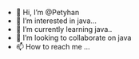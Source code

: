 - 👋 Hi, I’m @Petyhan
- 👀 I’m interested in java...
- 🌱 I’m currently learning java..
- 💞️ I’m looking to collaborate on java
- 📫 How to reach me ...

<!---
Petyhan/Petyhan is a ✨ special ✨ repository because its `README.md` (this file) appears on your GitHub profile.
You can click the Preview link to take a look at your changes.
--->
